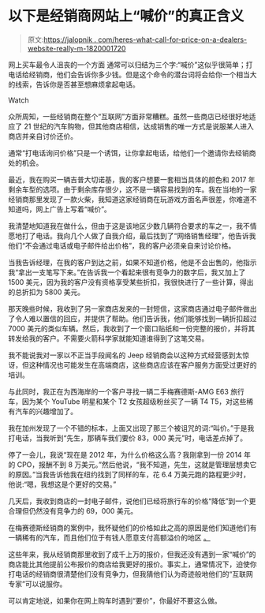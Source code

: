# 以下是经销商网站上“喊价”的真正含义

> 原文:[https://jalopnik . com/heres-what-call-for-price-on-a-dealers-website-really-m-1820001720](https://jalopnik.com/heres-what-call-for-price-on-a-dealers-website-really-m-1820001720)

网上买车最令人沮丧的一个方面 通常可以归结为三个字:“喊价”这似乎很简单；打电话给经销商，他们会告诉你多少钱。但是这个命令的潜台词将会给你一个相当大的线索，告诉你是否甚至想麻烦拿起电话。

Watch

众所周知，一些经销商在整个“互联网”方面非常糟糕。虽然一些商店已经很好地适应了 21 世纪的汽车购物，但其他商店相信，达成销售的唯一方式是说服某人进入商店并亲自讨价还价。

通常“打电话询问价格”只是一个诱饵，让你拿起电话，给他们一个邀请你去经销商处的机会。

最近，我在购买一辆吉普大切诺基，我的客户想要一套相当具体的颜色和 2017 年剩余车型的选项。由于剩余库存很少，这不是一辆容易找到的车。我在当地的一家经销商那里发现了一款火柴，我知道这家经销商在玩游戏方面名声很差，你难道不知道吗，网上广告上写着“喊价”。

我清楚地知道我在做什么，但由于这是该地区少数几辆符合要求的车之一，我不情愿地打了电话。我向几个人做了自我介绍，最后找到了“网络销售经理”，他告诉我他们“不会通过电话或电子邮件给出价格”，我的客户必须亲自来讨论价格。

当我告诉经理，在我的客户到达之前，如果不知道价格，他是不会出售的，他指示我“拿出一支笔写下来。”在告诉我一个看起来很有竞争力的数字后，我又加上了 1500 美元，因为我的客户没有资格享受某些折扣，我很快进行了一些计算，得出的总折扣为 5800 美元。

那天晚些时候，我收到了另一家商店发来的一封短信，这家商店通过电子邮件做出了令人难以置信的回应，并提供了帮助。他们告诉我，他们能够找到一辆折扣超过 7000 美元的类似车辆。然后，我收到了一个窗口贴纸和一份完整的报价，并将其转发给我的客户。不需要火箭科学家就能知道谁得到了这笔交易。

我不能说我对一家以不正当手段闻名的 Jeep 经销商会以这种方式经营感到太惊讶，但这种情况也可能发生在高端商店，这些商店应该在客户服务方面受过更好的培训。

与此同时，我正在为西海岸的一个客户寻找一辆二手梅赛德斯-AMG E63 旅行车，因为某个 YouTube 明星和某个 T2 女孩超级粉丝买了一辆 T4 T5，对这些稀有汽车的兴趣增加了。

我在加州发现了一个不错的标本，上面又出现了那三个被诅咒的词:“叫价。”于是我打电话，当我听到“先生，那辆车我们要价 83，000 美元”时，电话差点掉了。

停了一会儿，我说“现在是 2012 年，为什么价格这么高？我刚拿到一份 2014 年的 CPO，报酬不到 8 万美元。”然后他说，“我不知道，先生，这就是管理层想卖它的原因。”当我告诉他我在纽约找到了同样的车，花 6.4 万美元跑的路程更少时，他说:“嗯，我想这是个更好的交易。”

几天后，我收到商店的一封电子邮件，说他们已经将旅行车的价格“降低”到一个更合理但仍然没有竞争力的 69，000 美元。

在梅赛德斯经销商的案例中，我怀疑他们的价格如此之高的原因是他们知道他们有一辆稀有的汽车，而且他们位于有钱人愿意支付高额溢价的地区 [。](https://jalopnik.com/watch-out-for-dealerships-that-cater-to-customers-who-d-1819708326) 

这些年来，我从经销商那里收到了成千上万的报价，但我还没有遇到一家“喊价”的商店能比其他提前公布报价的商店给我更好的报价。事实上，通常情况下，迫使你打电话的经销商很清楚他们没有竞争力，但我猜他们认为奇迹般地他们的“互联网专家”可以说服你。

可以肯定地说，如果你在网上购车时遇到“要价”，你最好不要这么做。